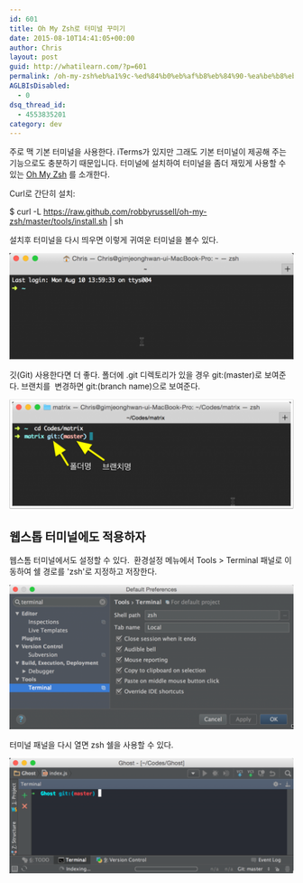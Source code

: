 ```yaml
---
id: 601
title: Oh My Zsh로 터미널 꾸미기
date: 2015-08-10T14:41:05+00:00
author: Chris
layout: post
guid: http://whatilearn.com/?p=601
permalink: /oh-my-zsh%eb%a1%9c-%ed%84%b0%eb%af%b8%eb%84%90-%ea%be%b8%eb%af%b8%ea%b8%b0/
AGLBIsDisabled:
  - 0
dsq_thread_id:
  - 4553835201
category: dev
---
```


<span lang="ko-KR">주로</span> <span lang="ko-KR">맥</span> <span lang="ko-KR">기본</span> <span lang="ko-KR">터미널을</span> <span lang="ko-KR">사용한다</span><span lang="en-US">. iTerms</span><span lang="ko-KR">가</span> <span lang="ko-KR">있지만</span> <span lang="ko-KR">그래도</span> <span lang="ko-KR">기본</span> <span lang="ko-KR">터미널이</span> <span lang="ko-KR">제공해</span> <span lang="ko-KR">주는</span> <span lang="ko-KR">기능으로도</span> <span lang="ko-KR">충분하기</span> <span lang="ko-KR">때문입니다</span><span lang="en-US">. </span><span lang="ko-KR">터미널에</span> <span lang="ko-KR">설치하여</span> <span lang="ko-KR">터미널을</span> <span lang="ko-KR">좀더</span> <span lang="ko-KR">재밌게</span> <span lang="ko-KR">사용할</span> <span lang="ko-KR">수</span> <span lang="ko-KR">있는</span><span lang="en-US"> <a href="http://ohmyz.sh/">Oh My Zsh</a> </span><span lang="ko-KR">를</span> <span lang="ko-KR">소개한다</span><span lang="en-US">.</span>

<span lang="en-US">Curl</span><span lang="ko-KR">로</span> <span lang="ko-KR">간</span><span lang="ko-KR">단히</span> <span lang="ko-KR">설치</span><span lang="en-US">:</span>

\$ curl -L <span lang="ko-KR">https://raw.github.com/robbyrussell/oh-my-zsh/master/tools/install.sh | sh</span>

<span lang="ko-KR">설치후</span> <span lang="ko-KR">터미널을</span> <span lang="ko-KR">다시</span> <span lang="ko-KR">띄우면</span> <span lang="ko-KR">이렇게</span> <span lang="ko-KR">귀여운</span> <span lang="ko-KR">터미널을</span> <span lang="ko-KR">볼수</span> <span lang="ko-KR">있다</span><span lang="en-US">.</span>

![](/assets/imgs/2015/Untitled-picture.png)

깃(Git) 사용한다면 더 좋다. 폴더에 .git 디렉토리가 있을 경우 git:(master)로 보여준다. 브랜치를  변경하면 git:(branch name)으로 보여준다.

![](/assets/imgs/2015/Untitled-picture1.png)

## 웹스톱 터미널에도 적용하자

웹스톰 터미널에서도 설정할 수 있다.  환경설정 메뉴에서 Tools &gt; Terminal 패널로 이동하여 쉘 경로를 'zsh'로 지정하고 저장한다.

![](/assets/imgs/2015/Untitled-picture2.png)

<span lang="ko-KR">터미널</span> <span lang="ko-KR">패널을</span> <span lang="ko-KR">다시</span> <span lang="ko-KR">열면</span><span lang="en-US"> zsh </span><span lang="ko-KR">쉘을</span> <span lang="ko-KR">사용할</span> <span lang="ko-KR">수</span> <span lang="ko-KR">있다</span><span lang="en-US">.</span>

![](/assets/imgs/2015/Untitled-picture3.png)
